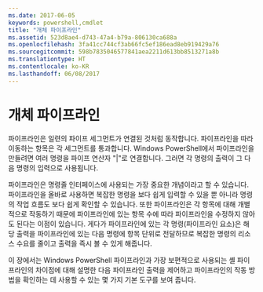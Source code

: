 ```yaml
---
ms.date: 2017-06-05
keywords: powershell,cmdlet
title: "개체 파이프라인"
ms.assetid: 523d8ae4-d743-47a4-b79a-806130ca688a
ms.openlocfilehash: 3fa41cc744cf3ab66fc5ef186ead8eb919429a76
ms.sourcegitcommit: 598b7835046577841aea2211d613bb8513271a8b
ms.translationtype: HT
ms.contentlocale: ko-KR
ms.lasthandoff: 06/08/2017
---
```

# <a name="object-pipeline"></a>개체 파이프라인
파이프라인은 일련의 파이프 세그먼트가 연결된 것처럼 동작합니다. 파이프라인을 따라 이동하는 항목은 각 세그먼트를 통과합니다. Windows PowerShell에서 파이프라인을 만들려면 여러 명령을 파이프 연산자 "|"로 연결합니다. 그러면 각 명령의 출력이 그 다음 명령의 입력으로 사용됩니다.

파이프라인은 명령줄 인터페이스에 사용되는 가장 중요한 개념이라고 할 수 있습니다. 파이프라인을 올바로 사용하면 복잡한 명령을 보다 쉽게 입력할 수 있을 뿐 아니라 명령의 작업 흐름도 보다 쉽게 확인할 수 있습니다. 또한 파이프라인은 각 항목에 대해 개별적으로 작동하기 때문에 파이프라인에 있는 항목 수에 따라 파이프라인을 수정하지 않아도 된다는 이점이 있습니다. 게다가 파이프라인에 있는 각 명령(파이프라인 요소)은 해당 출력을 파이프라인에 있는 다음 명령에 항목 단위로 전달하므로 복잡한 명령의 리소스 수요를 줄이고 출력을 즉시 볼 수 있게 해줍니다.

이 장에서는 Windows PowerShell 파이프라인과 가장 보편적으로 사용되는 셸 파이프라인의 차이점에 대해 설명한 다음 파이프라인 출력을 제어하고 파이프라인의 작동 방법을 확인하는 데 사용할 수 있는 몇 가지 기본 도구를 보여 줍니다.

